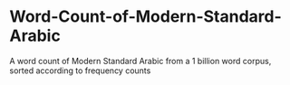# Word-Count-of-Modern-Standard-Arabic
A word count of Modern Standard Arabic from a 1 billion word corpus, sorted according to frequency counts
